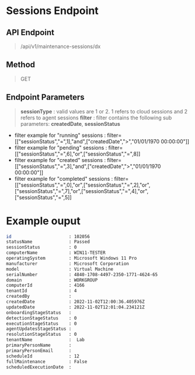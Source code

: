 # Sessions Endpoint
## API Endpoint
> /api/v1/maintenance-sessions/dx
## Method
> GET
## Endpoint Parameters
> **sessionType** : valid values are 1 or 2. 1 refers to cloud sessions and 2 refers to agent sessions
> **filter** : filter contains the following sub parameters: **createdDate**, **sessionStatus**
- filter example for "running" sessions : filter=[["sessionStatus","=",1],"and",["createdDate",">","01/01/1970 00:00:00"]]
- filter example for "pending" sessions : filter=[["sessionStatus","=",6],"or",["sessionStatus","=",8]]
- filter example for "created" sessions : filter=[["sessionStatus","=",3],"and",["createdDate",">","01/01/1970 00:00:00"]]
- filter example for "completed" sessions : filter=[["sessionStatus","=",0],"or",["sessionStatus","=",2],"or",["sessionStatus","=",7],"or",["sessionStatus","=",4],"or",["sessionStatus","=",5]]
# Example ouput
```sh
id                      : 102056
statusName              : Passed
sessionStatus           : 0
computerName            : WIN11-TESTER
operatingSystem         : Microsoft Windows 11 Pro
manufacturer            : Microsoft Corporation
model                   : Virtual Machine
serialNumber            : 4840-1708-4497-2350-1771-4624-65
domain                  : WORKGROUP
computerId              : 4166
tenantId                : 4
createdBy               :
createdDate             : 2022-11-02T12:00:36.405976Z
updatedDate             : 2022-11-02T12:01:04.234121Z
onboardingStageStatus   :
detectionStageStatus    : 0
executionStageStatus    : 0
agentUpdatesStageStatus :
resolutionStageStatus   : 0
tenantName              :  Lab
primaryPersonName       :
primaryPersonEmail      :
scheduleId              : 12
fullMaintenance         : False
scheduledExecutionDate  :
```
